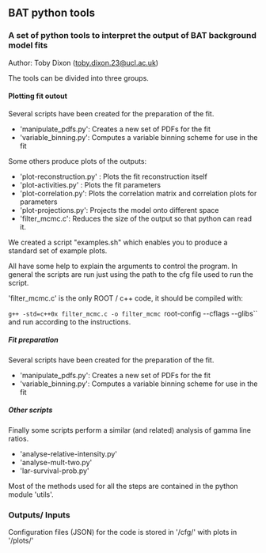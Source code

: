 ## BAT python tools
### A set of python tools to interpret the output of BAT background model fits
Author: Toby Dixon (toby.dixon.23@ucl.ac.uk)

The tools can be divided into three groups.

#### Plotting fit outout
Several scripts have been created for the preparation of the fit.

- 'manipulate_pdfs.py': Creates a new set of PDFs for the fit 
- 'variable_binning.py': Computes a variable binning scheme for use in the fit

Some others produce plots of the outputs:

- 'plot-reconstruction.py' : Plots the fit reconstruction itself
- 'plot-activities.py' :  Plots the fit parameters
- 'plot-correlation.py': Plots the correlation matrix and correlation plots for parameters
- 'plot-projections.py': Projects the model onto different space
- 'filter_mcmc.c': Reduces the size of the output so that python can read it.

We created a script "examples.sh" which enables you to produce a standard set of example plots.

All have some help to explain the arguments to control the program. In general the scripts are run just using the path to the cfg file used to run the script.

'filter_mcmc.c' is the only ROOT / c++ code, it should be compiled with:

`g++ -std=c++0x filter_mcmc.c -o filter_mcmc `root-config  --cflags --glibs``
and run according to the instructions.


##### Fit preparation
Several scripts have been created for the preparation of the fit.

- 'manipulate_pdfs.py': Creates a new set of PDFs for the fit 
- 'variable_binning.py': Computes a variable binning scheme for use in the fit

##### Other scripts
Finally some scripts perform a similar (and related) analysis of gamma line ratios.
- 'analyse-relative-intensity.py'
- 'analyse-mult-two.py'
- 'lar-survival-prob.py'

Most of the methods used for all the steps are contained in the python module 'utils'.

### Outputs/ Inputs
Configuration files (JSON) for the code is stored in '/cfg/' with plots in '/plots/'